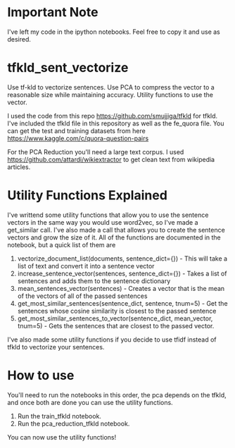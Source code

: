 # Important Note
I've left my code in the ipython notebooks.  Feel free to copy it and use as desired.

# tfkld_sent_vectorize
Use tf-kld to vectorize sentences.  Use PCA to compress the vector to a reasonable size while maintaining accuracy. Utility functions to use the vector.


I used the code from this repo https://github.com/smujjiga/tfkld for tfkld.  I've included the tfkld file in this repository as well as the fe_quora file.
You can get the test and training datasets from here https://www.kaggle.com/c/quora-question-pairs


For the PCA Reduction you'll need a large text corpus. I used https://github.com/attardi/wikiextractor to get clean text from wikipedia articles.

# Utility Functions Explained
I've writtend some utility functions that allow you to use the sentence vectors in the same way you would use word2vec, so I've made a get_similar call.  I've also made a call that allows you to create the sentence vectors and grow the size of it.  All of the functions are documented in the notebook, but a quick list of them are

1. vectorize_document_list(documents, sentence_dict={}) -  This will take a list of text and convert it into a sentence vector
2. increase_sentence_vector(sentences, sentence_dict={}) - Takes a list of sentences and adds them to the sentence dictionary
3. mean_sentences_vector(sentences) - Creates a vector that is the mean of the vectors of all of the passed sentences
4. get_most_similar_sentences(sentence_dict, sentence, tnum=5) -  Get the sentences whose cosine similarity is closest to the passed sentence
5. get_most_similar_sentences_to_vector(sentence_dict, mean_vector, tnum=5) - Gets the sentences that are closest to the passed vector.

I've also made some utility functions if you decide to use tfidf instead of tfkld to vectorize your sentences.

# How to use
You'll need to run the notebooks in this order, the pca depends on the tfkld, and once both are done you can use the utility functions.

1. Run the train_tfkld notebook.
2. Run the pca_reduction_tfkld notebook.

You can now use the utility functions!
